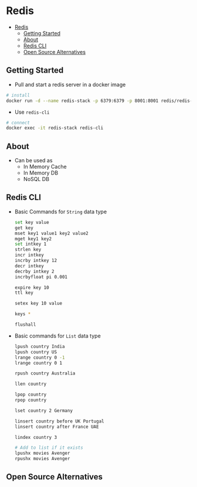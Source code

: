 # Redis

- [Redis](#redis)
  - [Getting Started](#getting-started)
  - [About](#about)
  - [Redis CLI](#redis-cli)
  - [Open Source Alternatives](#open-source-alternatives)

## Getting Started

- Pull and start a redis server in a docker image

```bash
# install
docker run -d --name redis-stack -p 6379:6379 -p 8001:8001 redis/redis-stack:latest
```

- Use `redis-cli`

```bash
# connect
docker exec -it redis-stack redis-cli
```

## About

- Can be used as
  - In Memory Cache
  - In Memory DB
  - NoSQL DB

## Redis CLI

- Basic Commands for `String` data type

  ```bash
  set key value
  get key
  mset key1 value1 key2 value2
  mget key1 key2
  set intkey 1
  strlen key
  incr intkey
  incrby intkey 12
  decr intkey
  decrby intkey 2
  incrbyfloat pi 0.001

  expire key 10
  ttl key

  setex key 10 value

  keys *

  flushall
  ```

- Basic commands for `List` data type

  ```bash
  lpush country India
  lpush country US
  lrange country 0 -1
  lrange country 0 1

  rpush country Australia

  llen country

  lpop country
  rpop country

  lset country 2 Germany

  linsert country before UK Portugal
  linsert country after France UAE

  lindex country 3

  # Add to list if it exists
  lpushx movies Avenger
  rpushx movies Avenger
  ```

## Open Source Alternatives

